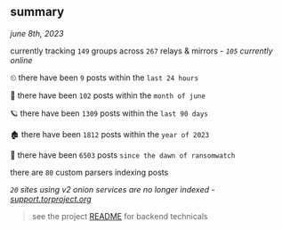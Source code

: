 
## summary
_june 8th, 2023_

currently tracking `149` groups across `267` relays & mirrors - _`105` currently online_

⏲ there have been `9` posts within the `last 24 hours`

🦈 there have been `102` posts within the `month of june`

🪐 there have been `1309` posts within the `last 90 days`

🏚 there have been `1812` posts within the `year of 2023`

🦕 there have been `6503` posts `since the dawn of ransomwatch`

there are `80` custom parsers indexing posts

_`20` sites using v2 onion services are no longer indexed - [support.torproject.org](https://support.torproject.org/onionservices/v2-deprecation/)_

> see the project [README](https://github.com/joshhighet/ransomwatch#ransomwatch--) for backend technicals
